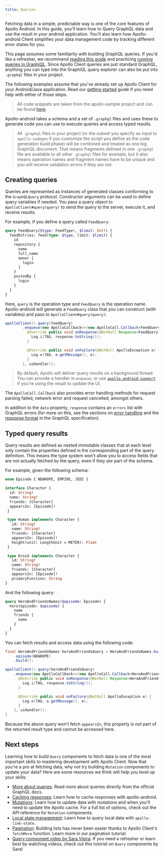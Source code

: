 ```yaml
---
title: Queries
---
```


Fetching data in a simple, predictable way is one of the core features of Apollo Android. In this guide, you'll learn how to Query GraphQL data and use the result in your android application.
You'll also learn how Apollo-android Client simplifies your data management code by tracking different error states for you.

This page assumes some familiarity with building GraphQL queries. If you'd like a refresher, we recommend [reading this guide](http://graphql.org/learn/queries/) and practicing [running queries in GraphiQL](https://graphql.github.io/swapi-graphql/).
Since Apollo Client queries are just standard GraphQL, anything you can type into the GraphiQL query explorer can also be put into `.graphql` files in your project.

The following examples assume that you've already set up Apollo Client for your Android/Java application. Read our [getting started](./get-started.html) guide if you need help with either of those steps.

> All code snippets are taken from the apollo-sample project and can be found [here](https://github.com/apollographql/apollo-android/tree/master/apollo-sample).

Apollo-android takes a schema and a set of `.graphql` files and uses these to generate code you can use to execute queries and access typed results.

> All `.graphql` files in your project (or the subset you specify as input to `apollo-codegen` if you customize the script you define as the code generation build phase) will be combined and treated as one big GraphQL document. That means fragments defined in one `.graphql` file are available to all other `.graphql` files for example, but it also means operation names and fragment names have to be unique and you will receive validation errors if they are not.

<h2 id="creating-queries">Creating queries</h2>

Queries are represented as instances of generated classes conforming to the `GraphQLQuery` protocol. Constructor arguments can be used to define query variables if needed.
You pass a query object to `ApolloClient#query(query)` to send the query to the server, execute it, and receive results.

For example, if you define a query called `FeedQuery`:

```graphql
query FeedQuery($type: FeedType!, $limit: Int!) {
  feedEntries: feed(type: $type, limit: $limit) {
    id
    repository {
      name
      full_name
      owner {
        login
      }
    }
    postedBy {
      login
    }
  }
}
```

Here, `query` is the operation type and `FeedQuery` is the operation name.
Apollo-android will generate a `FeedQuery` class that you can construct (with variables) and pass to `ApolloClient#query(query)`:

```java
apolloClient().query(feedQuery)
        .enqueue(new ApolloCallback<>(new ApolloCall.Callback<FeedQuery.Data>() {
          @Override public void onResponse(@NotNull Response<FeedQuery.Data> response) {
            Log.i(TAG, response.toString());
          }

          @Override public void onFailure(@NotNull ApolloException e) {
            Log.e(TAG, e.getMessage(), e);
          }
        }, uiHandler));
```

> By default, Apollo will deliver query results on a background thread. You can provide a handler in `enqueue`, or use [`apollo-android-support`](https://github.com/apollographql/apollo-android/tree/master/apollo-android-support) if you're using the result to update the UI.

The `ApolloCall.Callback` also provides error handling methods for request parsing failed, network error and request cancelled, amongst others.

In addition to the `data` property, `response` contains an `errors` list with GraphQL errors (for more on this, see the sections on [error handling](https://facebook.github.io/graphql/#sec-Error-handling) and the [response format](https://facebook.github.io/graphql/#sec-Response-Format) in the GraphQL specification).

<h2 id="typed-query-results">Typed query results</h2>

Query results are defined as nested immutable classes that at each level only contain the properties defined in the corresponding part of the query definition. 
This means the type system won't allow you to access fields that are not actually fetched by the query, even if they *are* part of the schema.

For example, given the following schema:

```graphql
enum Episode { NEWHOPE, EMPIRE, JEDI }

interface Character {
  id: String!
  name: String!
  friends: [Character]
  appearsIn: [Episode]!
 }

 type Human implements Character {
   id: String!
   name: String!
   friends: [Character]
   appearsIn: [Episode]!
   height(unit: LengthUnit = METER): Float
 }

 type Droid implements Character {
   id: String!
   name: String!
   friends: [Character]
   appearsIn: [Episode]!
   primaryFunction: String
}
```

And the following query:

```graphql
query HeroAndFriendsNames($episode: Episode) {
  hero(episode: $episode) {
    name
    friends {
      name
    }
  }
}
```

You can fetch results and access data using the following code:

```java
final HeroAndFriendsNames heroAndFriendsQuery = HeroAndFriendsNames.builder()
    .episode(NEWHOPE)
    .build();

apolloClient().query(heroAndFriendsQuery)
    .enqueue(new ApolloCallback<>(new ApolloCall.Callback<HeroAndFriendsNames.Data>() {
      @Override public void onResponse(@NotNull Response<HeroAndFriendsNames.Data> response) {
        Log.i(TAG, response.toString());
      }

      @Override public void onFailure(@NotNull ApolloException e) {
        Log.e(TAG, e.getMessage(), e);
      }
    }, uiHandler));
}
```

Because the above query won't fetch `appearsIn`, this property is not part of the returned result type and cannot be accessed here.

<h2 id="next-steps">Next steps</h2>

Learning how to build `Query` components to fetch data is one of the most important skills to mastering development with Apollo Client. Now that you're a pro at fetching data, why not try building `Mutation` components to update your data? Here are some resources we think will help you level up your skills:

- [More about queries](https://graphql.org/learn/queries/): Read more about queries directly from the official GraphQL docs.
- [Caching responses](./support-for-cached-responses.html): Learn how to cache responses with apollo-android.
- [Mutations](./mutations.html): Learn how to update data with mutations and when you'll need to update the Apollo cache. For a full list of options, check out the API reference for `Mutation` components.
- [Local state management](./local-state.html): Learn how to query local data with `apollo-link-state`.
- [Pagination](../features/pagination.html): Building lists has never been easier thanks to Apollo Client's `fetchMore` function. Learn more in our pagination tutorial.
- [Query component video by Sara Vieira](https://youtu.be/YHJ2CaS0vpM): If you need a refresher or learn best by watching videos, check out this tutorial on `Query` components by Sara!
